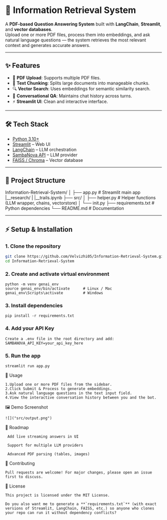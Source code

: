 # 📘 Information Retrieval System

A **PDF-based Question Answering System** built with **LangChain**, **Streamlit**, and **vector databases**.  
Upload one or more PDF files, process them into embeddings, and ask natural language questions — the system retrieves the most relevant context and generates accurate answers.  

---

## ✨ Features
- 📄 **PDF Upload**: Supports multiple PDF files.  
- 🧠 **Text Chunking**: Splits large documents into manageable chunks.  
- 🔍 **Vector Search**: Uses embeddings for semantic similarity search.  
- 🤖 **Conversational QA**: Maintains chat history across turns.  
- ⚡ **Streamlit UI**: Clean and interactive interface.  

---

## 🛠️ Tech Stack
- [Python 3.10+](https://www.python.org/downloads/)  
- [Streamlit](https://streamlit.io/) – Web UI  
- [LangChain](https://www.langchain.com/) – LLM orchestration  
- [SambaNova API](https://sambanova.ai/) – LLM provider  
- [FAISS / Chroma](https://python.langchain.com/docs/integrations/vectorstores) – Vector database  

---

## 📂 Project Structure
Information-Retrieval-System/
│
├── app.py # Streamlit main app
|__research/
|  |__trails.ipynb
├── src/
│ ├── helper.py # Helper functions (LLM wrapper, chains, vectorstore)
│ └── init.py
├── requirements.txt # Python dependencies
└── README.md # Documentation


---

## ⚡ Setup & Installation

### 1. Clone the repository
```bash
git clone https://github.com/Velvizhi05/Information-Retrieval-System.git
cd Information-Retrieval-System
```
### 2. Create and activate virtual environment
```
python -m venv genai_env
source genai_env/bin/activate      # Linux / Mac
genai_env\Scripts\activate         # Windows
```
### 3. Install dependencies
```
pip install -r requirements.txt
```
### 4. Add your API Key
```
Create a .env file in the root directory and add:
SAMBANOVA_API_KEY=your_api_key_here
```
### 5. Run the app
```
streamlit run app.py
```
🎯 Usage
```
1.Upload one or more PDF files from the sidebar.
2.Click Submit & Process to generate embeddings.
3.Ask natural language questions in the text input field.
4.View the interactive conversation history between you and the bot.
```
🖼️ Demo Screenshot
```
![]("src/output.png") 
```
📌 Roadmap
```
 Add live streaming answers in UI

 Support for multiple LLM providers

 Advanced PDF parsing (tables, images)
```
🤝 Contributing
```
Pull requests are welcome! For major changes, please open an issue first to discuss.
```
📜 License
```
This project is licensed under the MIT License.

Do you also want me to generate a **`requirements.txt`** (with exact versions of Streamlit, LangChain, FAISS, etc.) so anyone who clones your repo can run it without dependency conflicts?




